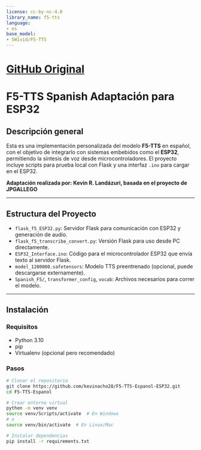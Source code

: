 ```yaml
---
license: cc-by-nc-4.0
library_name: f5-tts
language:
- es
base_model:
- SWivid/F5-TTS
---
```


# [GitHub Original](https://github.com/jpgallegoar/Spanish-F5)

# F5-TTS Spanish Adaptación para ESP32

## Descripción general
Esta es una implementación personalizada del modelo **F5-TTS** en español, con el objetivo de integrarlo con sistemas embebidos como el **ESP32**, permitiendo la síntesis de voz desde microcontroladores. El proyecto incluye scripts para prueba local con Flask y una interfaz `.ino` para cargar en el ESP32.

**Adaptación realizada por: Kevin R. Landázuri, basada en el proyecto de JPGALLEGO**

---

## Estructura del Proyecto

- `flask_f5_ESP32.py`: Servidor Flask para comunicación con ESP32 y generación de audio.
- `flask_f5_transcribe_convert.py`: Versión Flask para uso desde PC directamente.
- `ESP32_Interface.ino`: Código para el microcontrolador ESP32 que envía texto al servidor Flask.
- `model_1200000.safetensors`: Modelo TTS preentrenado (opcional, puede descargarse externamente).
- `Spanish_F5/`, `transformer_config`, `vocab`: Archivos necesarios para correr el modelo.

---

## Instalación

### Requisitos

- Python 3.10
- pip
- Virtualenv (opcional pero recomendado)

### Pasos

```bash
# Clonar el repositorio
git clone https://github.com/kevinacho28/F5-TTS-Espanol-ESP32.git
cd F5-TTS-Espanol

# Crear entorno virtual
python -m venv venv
source venv/Scripts/activate  # En Windows
# o
source venv/bin/activate  # En Linux/Mac

# Instalar dependencias
pip install -r requirements.txt
